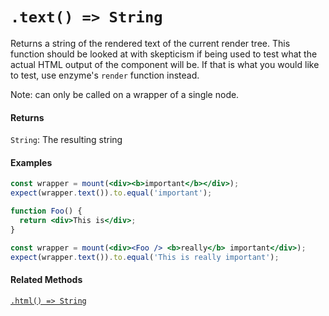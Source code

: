# `.text() => String`

Returns a string of the rendered text of the current render tree.  This function should be
looked at with skepticism if being used to test what the actual HTML output of the component
will be. If that is what you would like to test, use enzyme's `render` function instead.

Note: can only be called on a wrapper of a single node.


#### Returns

`String`: The resulting string



#### Examples

```jsx
const wrapper = mount(<div><b>important</b></div>);
expect(wrapper.text()).to.equal('important');
```

```jsx
function Foo() {
  return <div>This is</div>;
}

const wrapper = mount(<div><Foo /> <b>really</b> important</div>);
expect(wrapper.text()).to.equal('This is really important');
```



#### Related Methods

[`.html() => String`](html.md)

